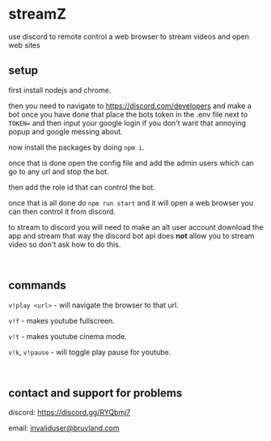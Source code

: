 # streamZ

use discord to remote control a web browser to stream videos and open web sites

## setup

first install nodejs and chrome.  

then you need to navigate to https://discord.com/developers and make a bot once you have done that place the bots token in the .env file next to `TOKEN=` and then input your google login if you don't want that annoying popup and google messing about.


now install the packages by doing `npm i`.


once that is done open the config file and add the admin users which can go to any url and stop the bot.

then add the role id that can control the bot.

once that is all done do `npm run start` and it will open a web browser you can then control it from discord.

to stream to discord you will need to make an alt user account download the app and stream that way the discord bot api does **not** allow you to stream video so don't ask how to do this.

<br>  

## commands

`v!play <url>` - will navigate the browser to that url.

`v!f` - makes youtube fullscreen.

`v!t` - makes youtube cinema mode.

`v!k`, `v!pause` - will toggle play pause for youtube.

<br>

## contact and support for problems

discord: https://discord.gg/RYQbmj7

email: invaliduser@bruvland.com